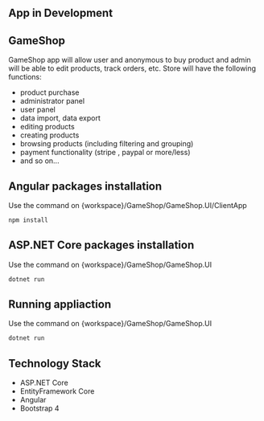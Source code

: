 ## App in Development

## GameShop

GameShop app will allow user and anonymous to buy product and admin will be able to edit products, track orders, etc.
Store will have the following functions:
- product purchase
- administrator panel
- user panel
- data import, data export
-  editing products
- creating products
- browsing products (including filtering and grouping)
- payment functionality (stripe , paypal or more/less)
- and so on...

## Angular packages installation

Use the command on {workspace}/GameShop/GameShop.UI/ClientApp

```bash
npm install 
```

## ASP.NET Core packages installation

Use the command on {workspace}/GameShop/GameShop.UI

```bash
dotnet run
```

## Running appliaction

Use the command on {workspace}/GameShop/GameShop.UI

```bash
dotnet run
```


## Technology Stack

- ASP.NET Core
- EntityFramework Core
- Angular
- Bootstrap 4

